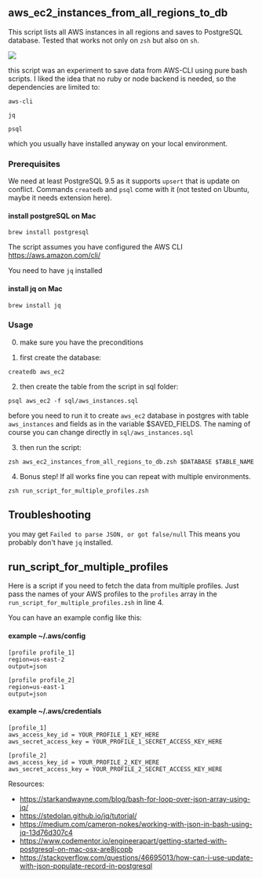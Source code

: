 ## aws_ec2_instances_from_all_regions_to_db

This script lists all AWS instances in all regions and saves to PostgreSQL database. Tested that works not only on `zsh` but also on `sh`.

![](http://d1xu7knqe2z7f9.cloudfront.net/appnroll/all-ec2-instances.gif)

this script was an experiment to save data from AWS-CLI using pure bash scripts. 
I liked the idea that no ruby or node backend is needed, so the dependencies are limited to:

`aws-cli`

`jq`

`psql`

which you usually have installed anyway on your local environment.

### Prerequisites
We need at least PostgreSQL 9.5 as it supports `upsert` that is update on conflict. Commands `createdb` and `psql` come with it (not tested on Ubuntu, maybe it needs extension here).

#### install postgreSQL on Mac
`brew install postgresql`

The script assumes you have configured the AWS CLI
https://aws.amazon.com/cli/

You need to have `jq` installed

#### install jq on Mac
`brew install jq`

### Usage

0) make sure you have the preconditions

1) first create the database:

`createdb aws_ec2`

2) then create the table from the script in sql folder:

`psql aws_ec2 -f sql/aws_instances.sql`

before you need to run it to create `aws_ec2` database in postgres
with table `aws_instances` and fields as in the variable $SAVED_FIELDS.
The naming of course you can change directly in `sql/aws_instances.sql`

3) then run the script:

`zsh aws_ec2_instances_from_all_regions_to_db.zsh $DATABASE $TABLE_NAME`

4) Bonus step! If all works fine you can repeat with multiple environments.

`zsh run_script_for_multiple_profiles.zsh`

## Troubleshooting

you may get `Failed to parse JSON, or got false/null`
This means you probably don't have `jq` installed.


## run_script_for_multiple_profiles

Here is a script if you need to fetch the data from
multiple profiles. Just pass the names of your AWS profiles to the `profiles`
array in the `run_script_for_multiple_profiles.zsh` in line 4.

You can have an example config like this:

#### example ~/.aws/config
```
[profile profile_1]
region=us-east-2
output=json

[profile profile_2]
region=us-east-1
output=json
```

#### example ~/.aws/credentials
```
[profile_1]
aws_access_key_id = YOUR_PROFILE_1_KEY_HERE
aws_secret_access_key = YOUR_PROFILE_1_SECRET_ACCESS_KEY_HERE

[profile_2]
aws_access_key_id = YOUR_PROFILE_2_KEY_HERE
aws_secret_access_key = YOUR_PROFILE_2_SECRET_ACCESS_KEY_HERE
```


Resources:
* https://starkandwayne.com/blog/bash-for-loop-over-json-array-using-jq/
* https://stedolan.github.io/jq/tutorial/
* https://medium.com/cameron-nokes/working-with-json-in-bash-using-jq-13d76d307c4
* https://www.codementor.io/engineerapart/getting-started-with-postgresql-on-mac-osx-are8jcopb
* https://stackoverflow.com/questions/46695013/how-can-i-use-update-with-json-populate-record-in-postgresql
